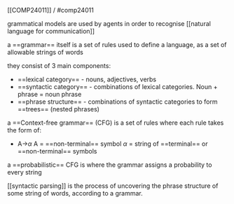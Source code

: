 [[COMP24011]] / #comp24011 

grammatical models are used by agents in order to recognise [[natural language for communication]]

a ==grammar== itself is a set of rules used to define a language, as a set of allowable strings of words

they consist of 3 main components:
- ==lexical category== - nouns, adjectives, verbs
- ==syntactic category== - combinations of lexical categories. Noun + phrase = noun phrase
- ==phrase structure== - combinations of syntactic categories to form ==trees== (nested phrases)

a ==Context-free grammar== (CFG) is a set of rules where each rule takes the form of:
- A->$\alpha$
A = ==non-terminal== symbol
$\alpha$ = string of ==terminal== or ==non-terminal== symbols

a ==probabilistic== CFG is where the grammar assigns a probability to every string

[[syntactic parsing]] is the process of uncovering the phrase structure of some string of words, according to a grammar. 